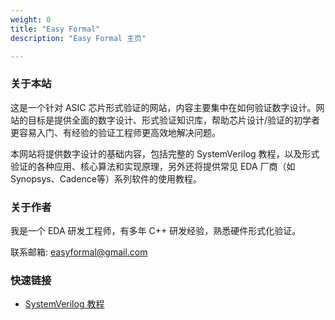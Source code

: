 ```yaml
---
weight: 0
title: "Easy Formal"
description: "Easy Formal 主页"

---
```


### 关于本站

这是一个针对 ASIC 芯片形式验证的网站，内容主要集中在如何验证数字设计。网站的目标是提供全面的数字设计、形式验证知识库，帮助芯片设计/验证的初学者更容易入门、有经验的验证工程师更高效地解决问题。

本网站将提供数字设计的基础内容，包括完整的 SystemVerilog 教程，以及形式验证的各种应用、核心算法和实现原理，另外还将提供常见 EDA 厂商（如 Synopsys、Cadence等）系列软件的使用教程。

### 关于作者

我是一个 EDA 研发工程师，有多年 C++ 研发经验，熟悉硬件形式化验证。

联系邮箱: easyformal@gmail.com


### 快速链接

* [SystemVerilog 教程](systemverilog/)